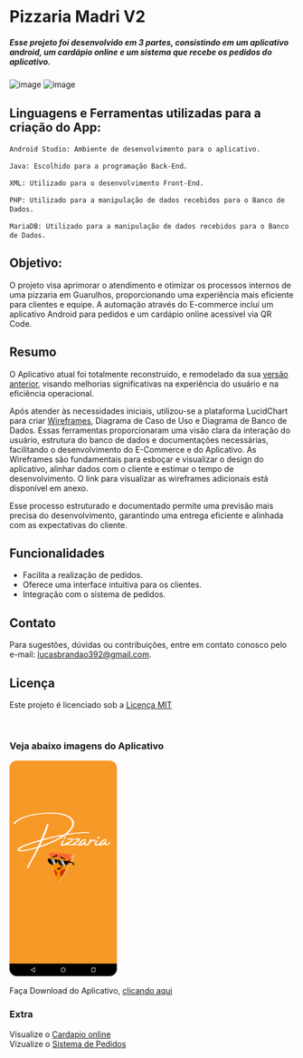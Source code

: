 # Pizzaria Madri V2

##### Esse projeto foi desenvolvido em 3 partes, consistindo em um aplicativo android, um cardápio online e um sistema que recebe os pedidos do aplicativo.

![image](https://user-images.githubusercontent.com/76618716/170152561-55b853c8-224d-4aba-a510-79459ae3dfd4.png) ![image](https://user-images.githubusercontent.com/76618716/170152633-1e36b137-1b9e-4063-a3e9-17b6dfba9b2b.png)

## Linguagens e Ferramentas utilizadas para a criação do App: 
```
Android Studio: Ambiente de desenvolvimento para o aplicativo.
```
```
Java: Escolhido para a programação Back-End.
```
```
XML: Utilizado para o desenvolvimento Front-End.
```
```
PHP: Utilizado para a manipulação de dados recebidos para o Banco de Dados.
```
```
MariaDB: Utilizado para a manipulação de dados recebidos para o Banco de Dados.
```

## Objetivo:

O projeto visa aprimorar o atendimento e otimizar os processos internos de uma pizzaria em Guarulhos, proporcionando uma experiência mais eficiente para clientes e equipe. A automação através do E-commerce inclui um aplicativo Android para pedidos e um cardápio online acessível via QR Code.

## Resumo

O Aplicativo atual foi totalmente reconstruido, e remodelado da sua [versão anterior](https://github.com/BrandsDeveloper/App_PizzariaMadri), visando melhorias significativas na experiência do usuário e na eficiência operacional.

Após atender às necessidades iniciais, utilizou-se a plataforma LucidChart para criar [Wireframes](https://drive.google.com/drive/folders/10O1wmF-r5OL6ELz-zgBrcK71APyZuE9_?usp=sharing), Diagrama de Caso de Uso e Diagrama de Banco de Dados. Essas ferramentas proporcionaram uma visão clara da interação do usuário, estrutura do banco de dados e documentações necessárias, facilitando o desenvolvimento do E-Commerce e do Aplicativo. As Wireframes são fundamentais para esboçar e visualizar o design do aplicativo, alinhar dados com o cliente e estimar o tempo de desenvolvimento. O link para visualizar as wireframes adicionais está disponível em anexo.

Esse processo estruturado e documentado permite uma previsão mais precisa do desenvolvimento, garantindo uma entrega eficiente e alinhada com as expectativas do cliente.

## Funcionalidades

* Facilita a realização de pedidos.
* Oferece uma interface intuitiva para os clientes.
* Integração com o sistema de pedidos.

## Contato
Para sugestões, dúvidas ou contribuições, entre em contato conosco pelo e-mail: lucasbrandao392@gmail.com.

## Licença

Este projeto é licenciado sob a [Licença MIT](https://github.com/BrandsDeveloper/PizzariaMadri_v2/blob/master/LICENSE)

<br>

### Veja abaixo imagens do Aplicativo

<img alt="" src="https://github.com/BrandsDeveloper/App_PizzariaMadri/blob/main/app/src/main/res/img/Screenshot_20220507_135058.png" width="190">


Faça Download do Aplicativo, [clicando aqui](https://github.com/BrandsDeveloper/PizzariaMadri_v2/blob/master/Pizzaria%20Madri.apk)

### Extra
Visualize o [Cardapio online]()
<br>
Vizualize o [Sistema de Pedidos]()

